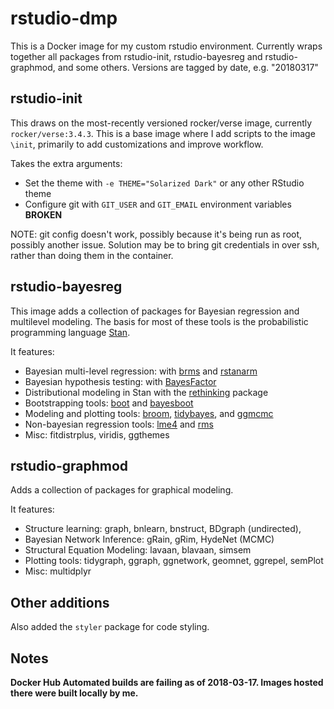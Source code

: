 # rstudio-dmp

This is a Docker image for my custom rstudio environment. Currently wraps together all packages from rstudio-init, rstudio-bayesreg and rstudio-graphmod, and some others. Versions are tagged by date, e.g. "20180317"

## rstudio-init

This draws on the most-recently versioned rocker/verse image, currently `rocker/verse:3.4.3`. This is a base image where I add scripts to the image `\init`, primarily to add customizations and improve workflow.

Takes the extra arguments:

* Set the theme with `-e THEME="Solarized Dark"` or any other RStudio theme
* Configure git with `GIT_USER` and `GIT_EMAIL` environment variables **BROKEN**

NOTE: git config doesn't work, possibly because it's being run as root, possibly another issue. Solution may be to bring git credentials in over ssh, rather than doing them in the container.

## rstudio-bayesreg

This image adds a collection of packages for Bayesian regression and multilevel modeling. The basis for most of these tools is the probabilistic programming language [Stan](http://mc-stan.org/).

It features:

* Bayesian multi-level regression: with [brms](https://github.com/paul-buerkner/brms) and [rstanarm](http://mc-stan.org/users/interfaces/rstanarm)
* Bayesian hypothesis testing: with [BayesFactor](http://bayesfactorpcl.r-forge.r-project.org/)
* Distributional modeling in Stan with the [rethinking](https://github.com/rmcelreath/rethinking) package
* Bootstrapping tools: [boot](https://cran.r-project.org/web/packages/boot/boot.pdf) and [bayesboot](https://github.com/rasmusab/bayesboot)
* Modeling and plotting tools: [broom](https://github.com/tidyverse/broom), [tidybayes](https://github.com/mjskay/tidybayes), and [ggmcmc](https://github.com/xfim/ggmcmc)
* Non-bayesian regression tools: [lme4](https://github.com/lme4/lme4) and [rms](https://www.r-bloggers.com/introduction-to-the-rms-package/)
* Misc: fitdistrplus, viridis, ggthemes

## rstudio-graphmod

Adds a collection of packages for graphical modeling.

It features:

* Structure learning: graph, bnlearn, bnstruct, BDgraph (undirected),
* Bayesian Network Inference: gRain, gRim, HydeNet (MCMC)
* Structural Equation Modeling: lavaan, blavaan, simsem
* Plotting tools: tidygraph, ggraph, ggnetwork, geomnet, ggrepel, semPlot
* Misc: multidplyr

## Other additions

Also added the `styler` package for code styling.

## Notes

**Docker Hub Automated builds are failing as of 2018-03-17. Images hosted there were built locally by me.**
